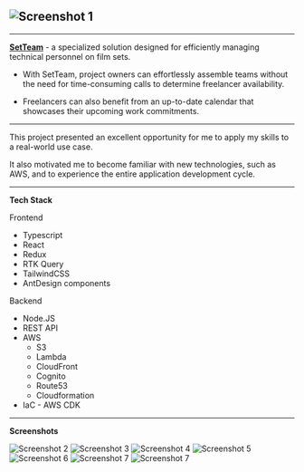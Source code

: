 ## ![Screenshot 1](/public/Screen%20Shot%202023-11-10%20at%2014.32.11.png)

---

**[SetTeam](https://www.setteam.net)** - a specialized solution designed for efficiently managing technical personnel on film sets.

-   With SetTeam, project owners can effortlessly assemble teams without the need for time-consuming calls to determine freelancer availability.

-   Freelancers can also benefit from an up-to-date calendar that showcases their upcoming work commitments.

---

This project presented an excellent opportunity for me to apply my skills to a real-world use case.

It also motivated me to become familiar with new technologies, such as AWS, and to experience the entire application development cycle.

---

**Tech Stack**

Frontend

-   Typescript
-   React
-   Redux
-   RTK Query
-   TailwindCSS
-   AntDesign components

Backend

-   Node.JS
-   REST API
-   AWS
    -   S3
    -   Lambda
    -   CloudFront
    -   Cognito
    -   Route53
    -   Cloudformation
-   IaC - AWS CDK

---

**Screenshots**

![Screenshot 2](/public/Screen%20Shot%202023-11-09%20at%2013.21.09.png)
![Screenshot 3](/public/Screen%20Shot%202023-11-09%20at%2013.30.32.png)
![Screenshot 4](/public/Screen%20Shot%202023-11-09%20at%2013.31.25.png)
![Screenshot 5](/public/Screen%20Shot%202023-11-09%20at%2013.32.00.png)
![Screenshot 6](/public/Screen%20Shot%202023-11-09%20at%2013.32.30.png) 
![Screenshot 7](/public/Screen%20Shot%202023-11-09%20at%2013.35.34.png)
![Screenshot 7](/public/Screen%20Shot%202023-11-09%20at%2013.32.16.png)
